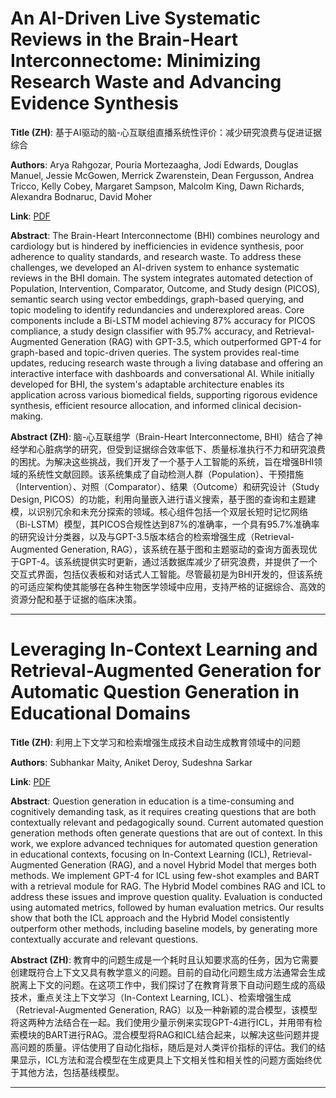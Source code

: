 # An AI-Driven Live Systematic Reviews in the Brain-Heart Interconnectome: Minimizing Research Waste and Advancing Evidence Synthesis 

**Title (ZH)**: 基于AI驱动的脑-心互联组直播系统性评价：减少研究浪费与促进证据综合 

**Authors**: Arya Rahgozar, Pouria Mortezaagha, Jodi Edwards, Douglas Manuel, Jessie McGowen, Merrick Zwarenstein, Dean Fergusson, Andrea Tricco, Kelly Cobey, Margaret Sampson, Malcolm King, Dawn Richards, Alexandra Bodnaruc, David Moher  

**Link**: [PDF](https://arxiv.org/pdf/2501.17181)  

**Abstract**: The Brain-Heart Interconnectome (BHI) combines neurology and cardiology but is hindered by inefficiencies in evidence synthesis, poor adherence to quality standards, and research waste. To address these challenges, we developed an AI-driven system to enhance systematic reviews in the BHI domain. The system integrates automated detection of Population, Intervention, Comparator, Outcome, and Study design (PICOS), semantic search using vector embeddings, graph-based querying, and topic modeling to identify redundancies and underexplored areas. Core components include a Bi-LSTM model achieving 87% accuracy for PICOS compliance, a study design classifier with 95.7% accuracy, and Retrieval-Augmented Generation (RAG) with GPT-3.5, which outperformed GPT-4 for graph-based and topic-driven queries. The system provides real-time updates, reducing research waste through a living database and offering an interactive interface with dashboards and conversational AI. While initially developed for BHI, the system's adaptable architecture enables its application across various biomedical fields, supporting rigorous evidence synthesis, efficient resource allocation, and informed clinical decision-making. 

**Abstract (ZH)**: 脑-心互联组学（Brain-Heart Interconnectome, BHI）结合了神经学和心脏病学的研究，但受到证据综合效率低下、质量标准执行不力和研究浪费的困扰。为解决这些挑战，我们开发了一个基于人工智能的系统，旨在增强BHI领域的系统性文献回顾。该系统集成了自动检测人群（Population）、干预措施（Intervention）、对照（Comparator）、结果（Outcome）和研究设计（Study Design, PICOS）的功能，利用向量嵌入进行语义搜索，基于图的查询和主题建模，以识别冗余和未充分探索的领域。核心组件包括一个双层长短时记忆网络（Bi-LSTM）模型，其PICOS合规性达到87%的准确率，一个具有95.7%准确率的研究设计分类器，以及与GPT-3.5版本结合的检索增强生成（Retrieval-Augmented Generation, RAG），该系统在基于图和主题驱动的查询方面表现优于GPT-4。该系统提供实时更新，通过活数据库减少了研究浪费，并提供了一个交互式界面，包括仪表板和对话式人工智能。尽管最初是为BHI开发的，但该系统的可适应架构使其能够在各种生物医学领域中应用，支持严格的证据综合、高效的资源分配和基于证据的临床决策。 

---
# Leveraging In-Context Learning and Retrieval-Augmented Generation for Automatic Question Generation in Educational Domains 

**Title (ZH)**: 利用上下文学习和检索增强生成技术自动生成教育领域中的问题 

**Authors**: Subhankar Maity, Aniket Deroy, Sudeshna Sarkar  

**Link**: [PDF](https://arxiv.org/pdf/2501.17397)  

**Abstract**: Question generation in education is a time-consuming and cognitively demanding task, as it requires creating questions that are both contextually relevant and pedagogically sound. Current automated question generation methods often generate questions that are out of context. In this work, we explore advanced techniques for automated question generation in educational contexts, focusing on In-Context Learning (ICL), Retrieval-Augmented Generation (RAG), and a novel Hybrid Model that merges both methods. We implement GPT-4 for ICL using few-shot examples and BART with a retrieval module for RAG. The Hybrid Model combines RAG and ICL to address these issues and improve question quality. Evaluation is conducted using automated metrics, followed by human evaluation metrics. Our results show that both the ICL approach and the Hybrid Model consistently outperform other methods, including baseline models, by generating more contextually accurate and relevant questions. 

**Abstract (ZH)**: 教育中的问题生成是一个耗时且认知要求高的任务，因为它需要创建既符合上下文又具有教学意义的问题。目前的自动化问题生成方法通常会生成脱离上下文的问题。在这项工作中，我们探讨了在教育背景下自动问题生成的高级技术，重点关注上下文学习（In-Context Learning, ICL）、检索增强生成（Retrieval-Augmented Generation, RAG）以及一种新颖的混合模型，该模型将这两种方法结合在一起。我们使用少量示例来实现GPT-4进行ICL，并用带有检索模块的BART进行RAG。混合模型将RAG和ICL结合起来，以解决这些问题并提高问题的质量。评估使用了自动化指标，随后是对人类评价指标的评估。我们的结果显示，ICL方法和混合模型在生成更具上下文相关性和相关性的问题方面始终优于其他方法，包括基线模型。 

---
